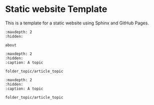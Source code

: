 # Static website Template

This is a template for a static website using Sphinx and GitHub Pages.

```{toctree}
:maxdepth: 2
:hidden:

about
```

```{toctree}
:maxdepth: 2
:hidden:
:caption: A topic

folder_topic/article_topic
```

```{toctree}
:maxdepth: 2
:hidden:
:caption: A topic

folder_topic/article_topic
```


